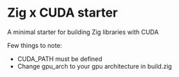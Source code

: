 # Zig x CUDA starter

A minimal starter for building Zig libraries with CUDA


Few things to note:
- CUDA_PATH must be defined
- Change gpu_arch to your gpu architecture in build.zig 
